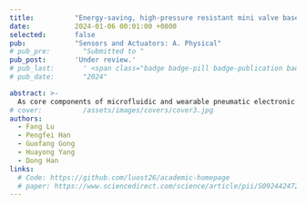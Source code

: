 ```yaml
---
title:          "Energy-saving, high-pressure resistant mini valve based on a bistable electromagnetic actuator"
date:           2024-01-06 00:01:00 +0800
selected:       false
pub:            "Sensors and Actuators: A. Physical"
# pub_pre:        "Submitted to "
pub_post:       'Under review.'
# pub_last:       ' <span class="badge badge-pill badge-publication badge-success">Spotlight</span>'
# pub_date:       "2024"

abstract: >-
  As core components of microfluidic and wearable pneumatic electronic systems, mini valves are attracting a growing intellectual interest. However, most existing mini valve exhibit either excessive energy consumption or limited flow rate and holding pressure. To address these issues, this study proposes an energy-saving mini valve with large flow rate and high holding pressure. The implementation of electromagnetic bistable structure allows the valve to remain open or closed without energy consumption. In contrast to the small and intricate flow channels seen in conventional mini valves, the straight-through flow channel design with reduced flow resistance improves its flow rate properties. And the pressure resistance characteristics are enhanced by the use of permanent magnetic attraction for sealing. Furthermore, the valve is driven by a single coil to switch between two steady states, resulting in a more compact structure. We have developed valve prototypes with diameters of 10 mm and 6 mm. Performance evaluation tests have shown that it sustains a holding pressure as high as 100 kPa and a flow rate of 1.5 L/min (@ 3 kPa), while only expending an energy of 0.37 J during switch transitions. Given these attributes, this valve demonstrates significant potential for integration within wearable pneumatic electronic systems.
# cover:          /assets/images/covers/cover3.jpg
authors:
  - Fang Lu
  - Pengfei Han
  - Guofang Gong
  - Huayong Yang
  - Dong Han
links:
  # Code: https://github.com/luost26/academic-homepage
  # paper: https://www.sciencedirect.com/science/article/pii/S0924424724006939
---
```

